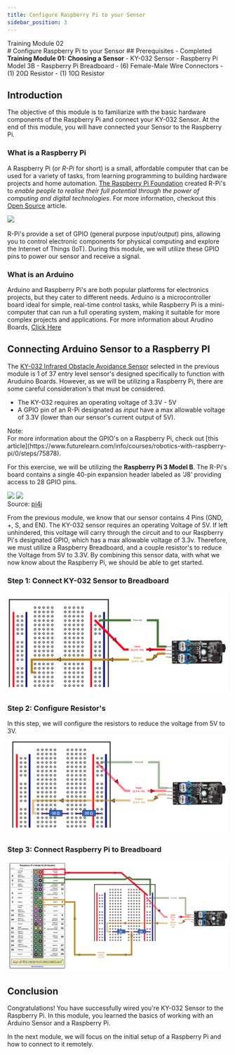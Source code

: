 ```yaml
---
title: Configure Raspberry Pi to your Sensor
sidebar_position: 3
---
```


<div style={{ color: "#039dfc", fontWeight: "bold" }}>Training Module 02</div>
# Configure Raspberry Pi to your Sensor
## Prerequisites
- Completed <b>Training Module 01: Choosing a Sensor</b>
- KY-032 Sensor
- Raspberry Pi Model 3B
- Raspberry Pi Breadboard
- (6) Female-Male Wire Connectors
- (1) 20Ω Resistor
- (1) 10Ω Resistor

## Introduction
The objective of this module is to familiarize with the basic hardware components of the Raspberry Pi and connect your KY-032 Sensor. At the end of this module, you will have connected your Sensor to the Raspberry Pi. 

### What is a Raspberry Pi
A Raspberry Pi (or <em>R-Pi</em> for short) is a small, affordable computer that can be used for a variety of tasks, from learning programming to building hardware projects and home automation. [The Raspberry Pi Foundation](https://www.raspberrypi.org/about/) created R-Pi's to <em>enable people to realise their full potential through the power of computing and digital technologies</em>. For more information, checkout this [Open Source](https://opensource.com/resources/raspberry-pi) article.
<div style={{ width:"100%", justifyContent:"center", marginBottom:"20px", display:"flex", height:"150px" }}>
    <img src="https://opensource.com/sites/default/files/uploads/raspberry-pi-3bplus-1.jpg"/>
</div>

R-Pi's provide a set of GPIO (general purpose input/output) pins, allowing you to control electronic components for physical computing and explore the Internet of Things (IoT). During this module, we will utilize these GPIO pins to power our sensor and receive a signal.

### What is an Arduino 
Arduino and Raspberry Pi's are both popular platforms for electronics projects, but they cater to different needs. Arduino is a microcontroller board ideal for simple, real-time control tasks, while Raspberry Pi is a mini-computer that can run a full operating system, making it suitable for more complex projects and applications. For more information about Arudino Boards, [Click Here](https://www.arduino.cc/en/Guide/Introduction/)

## Connecting Arduino Sensor to a Raspberry PI

The [KY-032 Infrared Obstacle Avoidance Sensor](https://arduinomodules.info/ky-032-infrared-obstacle-avoidance-sensor-module/) selected in the previous module is 1 of 37 entry level sensor's designed specifically to function with Aruduino Boards. However, as we will be utilizing a Raspberry Pi, there are some careful consideration's that must be considered. 

- The KY-032 requires an operating voltage of 3.3V - 5V
- A GPIO pin of an R-Pi designated as <em>input</em> have a max allowable voltage of 3.3V (lower than our sensor's current output of 5V).

<div style={{ width:"90%", backgroundColor:"#ccedd5", padding:"5px", borderRadius:"5px", color:"#40694b", marginLeft:"40px", marginBottom:"10px" }} >
   <div style={{ fontWeight:"bold" }}>Note:</div>
   <div>For more information about the GPIO's on a Raspberry Pi, check out [this article](https://www.futurelearn.com/info/courses/robotics-with-raspberry-pi/0/steps/75878).</div>
</div>

For this exercise, we will be utilizing the <b>Raspberry Pi 3 Model B</b>. The R-Pi's board contains a single 40-pin expansion header labeled as 'J8' providing access to 28 GPIO pins.

<div style={{ width:"100%", display:"flex", justifyContent:"center", marginBottom:"30px" }}>
    <div style={{ width:"400px", position:"relative" }}>
        <img src="https://www.pi4j.com/1.2/images/j8header-photo.png"/>
        <img src="https://www.pi4j.com/1.2/images/j8header-3b.png"/>
        <div style={{ position:"absolute", right:"0", fontSize:"10" }}>Source: <a href="https://www.pi4j.com/1.2/pins/model-3b-rev1.html">pi4j</a></div>
    </div>
</div>


From the previous module, we know that our sensor contains 4 Pins (GND, +, S, and EN). The KY-032 sensor requires an operating Voltage of 5V. If left unhindered, this voltage will carry through the circuit and to our Raspberry Pi's designated GPIO, which has a max allowable voltage of 3.3v. Therefore, we must utilize a Raspberry Breadboard, and a couple resistor's to reduce the Voltage from 5V to 3.3V. By combining this sensor data, with what we now know about the Raspberry Pi, we should be able to get started. 

### Step 1: Connect KY-032 Sensor to Breadboard
![Wire Configuration from Sensor to Breadboard](../../../static/img/KY032_to_BB.png)

### Step 2: Configure Resistor's
In this step, we will configure the resistors to reduce the voltage from 5V to 3V.
![Adding Resistors](../../../static/img/Resistors.png)

### Step 3: Connect Raspberry Pi to Breadboard
![Final Setup](../../../static/img/RPI_Sensor_Setup.png)

## Conclusion
Congratulations! You have successfully wired you're KY-032 Sensor to the Raspberry Pi. In this module, you learned the basics of working with an Arduino Sensor and a Raspberry Pi. 

In the next module, we will focus on the initial setup of a Raspberry Pi and how to connect to it remotely. 




